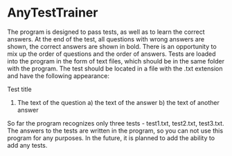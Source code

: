 # AnyTestTrainer
The program is designed to pass tests, as well as to learn the correct answers. At the end of the test, all questions with wrong answers are shown, the correct answers are shown in bold.
There is an opportunity to mix up the order of questions and the order of answers.
Tests are loaded into the program in the form of text files, which should be in the same folder with the program.
The test should be located in a file with the .txt extension and have the following appearance:

Test title
1. The text of the question
a) the text of the answer
b) the text of another answer


So far the program recognizes only three tests - test1.txt, test2.txt, test3.txt. The answers to the tests are written in the program, so you can not use this program for any purposes. In the future, it is planned to add the ability to add any tests.
